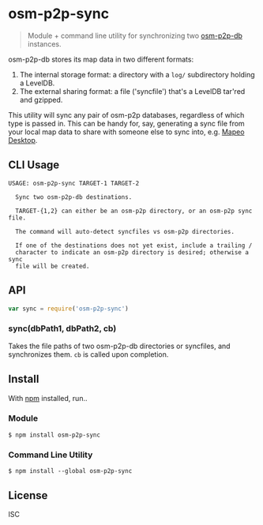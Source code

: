 # osm-p2p-sync

> Module + command line utility for synchronizing two [osm-p2p-db](https://github.com/digidem/osm-p2p-db) instances.

osm-p2p-db stores its map data in two different formats:

1. The internal storage format: a directory with a `log/` subdirectory holding a LevelDB.
2. The external sharing format: a file ('syncfile') that's a LevelDB tar'red and gzipped.

This utility will sync any pair of osm-p2p databases, regardless of which type
is passed in. This can be handy for, say, generating a sync file from your local
map data to share with someone else to sync into, e.g. [Mapeo
Desktop](https://github.com/digidem/mapeo-desktop).

## CLI Usage

```
USAGE: osm-p2p-sync TARGET-1 TARGET-2

  Sync two osm-p2p-db destinations.
  
  TARGET-{1,2} can either be an osm-p2p directory, or an osm-p2p sync file.

  The command will auto-detect syncfiles vs osm-p2p directories.

  If one of the destinations does not yet exist, include a trailing /
  character to indicate an osm-p2p directory is desired; otherwise a sync
  file will be created.

```

## API

```js
var sync = require('osm-p2p-sync')
```

### sync(dbPath1, dbPath2, cb)

Takes the file paths of two osm-p2p-db directories or syncfiles, and
synchronizes them. `cb` is called upon completion.

## Install

With [npm](https://npmjs.org/) installed, run..

### Module
```
$ npm install osm-p2p-sync
```

### Command Line Utility
```
$ npm install --global osm-p2p-sync
```

## License

ISC
